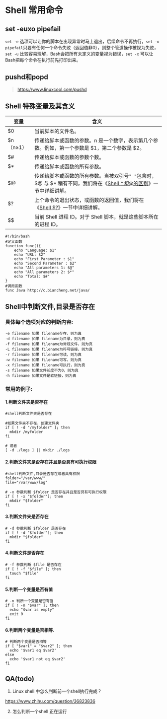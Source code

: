 # Shell 常用命令

## set -euxo pipefail

`set -e` 选项可以让你的脚本在出现异常时马上退出，后续命令不再执行，`set -o pipefail`只要有任何一个命令失败（返回值非0），则整个管道操作被视为失败，`set -u` 比较容易理解，Bash会把所有未定义的变量视为错误，`set -x` 可以让Bash把每个命令在执行前先打印出来。

## pushd和popd

> https://www.linuxcool.com/pushd



## Shell 特殊变量及其含义

| 变量      | 含义                                                         |
| --------- | ------------------------------------------------------------ |
| $0        | 当前脚本的文件名。                                           |
| $n（n≥1） | 传递给脚本或函数的参数。n 是一个数字，表示第几个参数。例如，第一个参数是 $1，第二个参数是 $2。 |
| $#        | 传递给脚本或函数的参数个数。                                 |
| $*        | 传递给脚本或函数的所有参数。                                 |
| $@        | 传递给脚本或函数的所有参数。当被双引号`" "`包含时，$@ 与 $* 稍有不同，我们将在《[Shell $*和$@的区别](http://c.biancheng.net/view/vip_4559.html)》一节中详细讲解。 |
| $?        | 上个命令的退出状态，或函数的返回值，我们将在《[Shell $?](http://c.biancheng.net/view/808.html)》一节中详细讲解。 |
| $$        | 当前 Shell 进程 ID。对于 Shell 脚本，就是这些脚本所在的进程 ID。 |

```shell
#!/bin/bash
#定义函数
function func(){
    echo "Language: $1"
    echo "URL: $2"
    echo "First Parameter : $1"
    echo "Second Parameter : $2"
    echo "All parameters 1: $@"
    echo "All parameters 2: $*"
    echo "Total: $#"
}
#调用函数
func Java http://c.biancheng.net/java/
```



## Shell中判断文件,目录是否存在

### 具体每个选项对应的判断内容:

```
-e filename 如果 filename存在，则为真 
-d filename 如果 filename为目录，则为真 
-f filename 如果 filename为常规文件，则为真 
-L filename 如果 filename为符号链接，则为真 
-r filename 如果 filename可读，则为真 
-w filename 如果 filename可写，则为真 
-x filename 如果 filename可执行，则为真 
-s filename 如果文件长度不为0，则为真 
-h filename 如果文件是软链接，则为真
```

### 常用的例子:

#### 1.判断文件夹是否存在

```shell
#shell判断文件夹是否存在

#如果文件夹不存在，创建文件夹
if [ ! -d "/myfolder" ]; then
  mkdir /myfolder
fi

# 或者
[ -d ./logs ] || mkdir ./logs
```

#### 2.判断文件夹是否存在并且是否具有可执行权限

```shell
#shell判断文件,目录是否存在或者具有权限
folder="/var/www/"
file="/var/www/log"

# -x 参数判断 $folder 是否存在并且是否具有可执行权限
if [ ! -x "$folder"]; then
  mkdir "$folder"
fi
```

#### 3.判断文件夹是否存在

```shell
# -d 参数判断 $folder 是否存在
if [ ! -d "$folder"]; then
  mkdir "$folder"
fi
```

#### 4.判断文件是否存在

```shell
# -f 参数判断 $file 是否存在
if [ ! -f "$file" ]; then
  touch "$file"
fi
```

#### 5.判断一个变量是否有值

```shell
# -n 判断一个变量是否有值
if [ ! -n "$var" ]; then
  echo "$var is empty"
  exit 0
fi
```

#### 6.判断两个变量是否相等.

```shell
# 判断两个变量是否相等
if [ "$var1" = "$var2" ]; then
  echo '$var1 eq $var2'
else
  echo '$var1 not eq $var2'
fi
```



## QA(todo)

1. Linux shell 中怎么判断前一个shell执行完成？ 

https://www.zhihu.com/question/36823836

2. 怎么判断一个shell 正在运行

